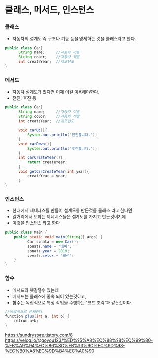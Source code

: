 # 클래스, 메서드, 인스턴스 


### 클래스
- 자동차의 설계도 즉 구조나 기능 등을 명세하는 것을 클래스라고 한다.
``` java
public class Car{
      String name;     //자동차 이름
      String color;    //자동차 색깔
      int createYear;  //제조년도       
}
```

### 메서드
- 자동차 설계도가 있다면 이제 이걸 이용해야한다.
- 전진, 후진 등
``` java
public class Car{
      String name;     //자동차 이름
      String color;    //자동차 색깔
      int createYear;  //제조년도       

      void carUp(){
          System.out.println("전진합니다.");
      }
      void carDown(){
          System.out.println("후진합니다."); 
      }
      int carCreateYear(){
          return createYear;
      }
      void getCarCreateYear(int year){
          createYear = year;
      }
}
```


### 인스턴스
- 현대에서 제네시스를 만들어 설계도를 만든것을 클래스 라고 한다면
- 길거리에서 보이는 제네시스들은 설계도를 가지고 만든것이기에
- 이것을 인스턴스 라고 한다
```java
public class Main {
    public static void main(String[] args) {
          Car sonata = new Car();
          sonata.name = "애마";
          sonata.year = 2019;
          sonata.color = "흰색";
    }
}
```

### 함수
- 메서드와 헷갈릴수 있는데
- 메서드는 클래스에 종속 되어 있는것이고,
- 함수는 독립적으로 특정 작업을 수행하는 '코드 조각'과 같은것이다.
``` java
//독립적으로 존재한다.
function plus(int a, int b) {
	retrun a+b;
}
```


https://sundrystore.tistory.com/8
https://velog.io/@goyou123/%ED%95%A8%EC%88%98%EC%99%80-%EB%A9%94%EC%86%8C%EB%93%9C%EC%9D%98-%EC%B0%A8%EC%9D%B4%EC%A0%90
